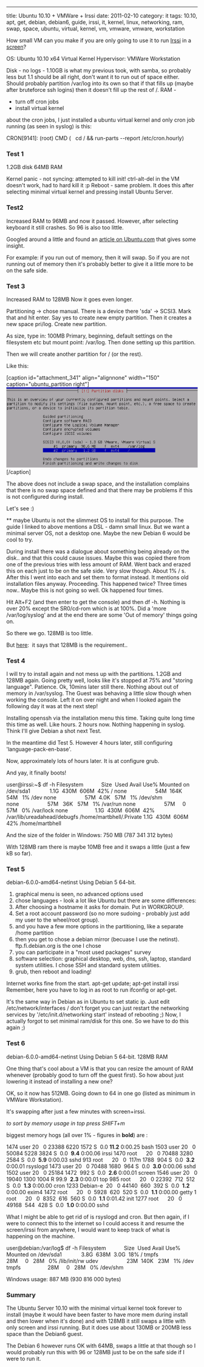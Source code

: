 ---
title: Ubuntu 10.10 + VMWare + Irssi
date: 2011-02-10
category: it
tags: 10.10, apt, get, debian, debian6, guide, irssi, it, kernel, linux, networking, ram, swap, space, ubuntu, virtual, kernel, vm, vmware, vmware, workstation

How small VM can you make if you are only going to use it to run [Irssi](http://irssi.org/ "irssi.org") in a [screen](http://www.gnu.org/software/screen/ "screen")?

OS: Ubuntu 10.10 x64 Virtual Kernel Hypervisor: VMWare Workstation

Disk - no logs - 1.10GB is what my previous took, with samba, so probably less but 1.1 should be all right, don't want it to run out of space either. Should probably partition /var/log into its own so that if that fills up (maybe after bruteforce ssh logins) then it doesn't fill up the rest of /. RAM -

- turn off cron jobs
- install virtual kernel

about the cron jobs, I just installed a ubuntu virtual kernel and only cron job running (as seen in syslog) is this:

CRON\[9141\]: (root) CMD (   cd / && run-parts --report /etc/cron.hourly)

### Test 1

1.2GB disk 64MB RAM

Kernel panic - not syncing: attempted to kill init! ctrl-alt-del in the VM doesn't work, had to hard kill it :p Reboot - same problem. It does this after selecting minimal virtual kernel and pressing install Ubuntu Server.

### Test2

Increased RAM to 96MB and now it passed. However, after selecting keyboard it still crashes. So 96 is also too little.

Googled around a little and found an [article on Ubuntu.com](https://help.ubuntu.com/community/Installation/LowMemorySystems "ubuntu install lowmemsystems") that gives some insight.

For example: if you run out of memory, then it will swap. So if you are not running out of memory then it's probably better to give it a little more to be on the safe side.

### Test 3

Increased RAM to 128MB Now it goes even longer.

Partitioning -> chose manual. There is a device there 'sda' -> SCSI3. Mark that and hit enter. Say yes to create new empty partition. Then it creates a new space pri/log. Create new partition.

As size, type in: 100MB Primary, beginning, default settings on the filesystem etc but mount point: /var/log. Then done setting up this partition.

Then we will create another partition for / (or the rest).

Like this:

\[caption id="attachment\_341" align="alignnone" width="150" caption="ubuntu\_partition right"\][![ubuntu_partition right](images/ubuntu_partition.png "ubuntu_partition right")](http://www.guldmyr.com/wp-content/uploads/ubuntu_partition.png)\[/caption\]

The above does not include a swap space, and the installation complains that there is no swap space defined and that there may be problems if this is not configured during install.

Let's see :)

\*\* maybe Ubuntu is not the slimmest OS to install for this purpose. The guide I linked to above mentions a DSL - damn small linux. But we want a minimal server OS, not a desktop one. Maybe the new Debian 6 would be cool to try.

During install there was a dialogue about something being already on the disk.. and that this could cause issues. Maybe this was copied there from one of the previous tries with less amount of RAM. Went back and erazed this on each just to be on the safe side. Very slow though. About 1% / s. After this I went into each and set them to format instead. It mentions old installation files anyway. Proceeding. This happened twice? Three times now.. Maybe this is not going so well. Ok happened four times.

Hit Alt+F2 (and then enter to get the console) and then df -h. Nothing is over 20% except the SR0/cd-rom which is at 100%. Did a 'more /var/log/syslog' and at the end there are some 'Out of memory' things going on.

So there we go. 128MB is too little.

But [here](https://help.ubuntu.com/community/Installation/SystemRequirements#Ubuntu%20Server%20%28CLI%29%20Installation "ubuntu install reqs"):  it says that 128MB is the requirement..

### Test 4

I will try to install again and not mess up with the partitions. 1.2GB and 128MB again. Going pretty well, looks like it's stopped at 75% and "storing language". Patience. Ok, 10mins later still there. Nothing about out of memory in /var/syslog. The Guest was behaving a little slow though when working the console. Left it on over night and when I looked again the following day it was at the next step!

Installing openssh via the installation menu this time. Taking quite long time this time as well. Like hours. 2 hours now. Nothing happening in syslog. Think I'll give Debian a shot next Test.

In the meantime did Test 5. However 4 hours later, still configuring 'language-pack-en-base'.

Now, approximately lots of hours later. It is at configure grub.

And yay, it finally boots!

user@irssi:~$ df -h Filesystem            Size  Used Avail Use% Mounted on /dev/sda1             1.1G  430M  606M  42% / none                   54M  164K   54M   1% /dev none                   57M  4.0K   57M   1% /dev/shm none                   57M   36K   57M   1% /var/run none                   57M     0   57M   0% /var/lock none                  1.1G  430M  606M  42% /var/lib/ureadahead/debugfs /home/martbhell/.Private 1.1G  430M  606M  42% /home/martbhell

And the size of the folder in Windows: 750 MB (787 341 312 bytes)

With 128MB ram there is maybe 10MB free and it swaps a little (just a few kB so far).

### Test 5

debian-6.0.0-amd64-netinst Using Debian 5 64-bit.

1. graphical menu is seen, no advanced options used
2. chose languages - look a lot like Ubuntu but there are some differences:
3. After choosing a hostname it asks for domain. Put in WORKGROUP.
4. Set a root account password (so no more sudoing - probably just add my user to the wheel/root group).
5. and you have a few more options in the partitioning, like a separate /home partition
6. then you get to chose a debian mirror (becuase I use the netinst). ftp.fi.debian.org is the one I chose
7. you can participate in a "most used packages" survey
8. software selection: graphical desktop, web, dns, ssh, laptop, standard system utilities. I chose SSH and standard system utilities.
9. grub, then reboot and loading!

Internet works fine from the start. apt-get update; apt-get install irssi Remember, here you have to log in as root to run ifconfig or apt-get.

It's the same way in Debian as in Ubuntu to set static ip. Just edit /etc/network/interfaces / don't forget you can just restart the networking services by '/etc/init.d/networking start' instead of rebooting ;) Now, I actually forgot to set minimal ram/disk for this one. So we have to do this again ;)

### Test 6

debian-6.0.0-amd64-netinst Using Debian 5 64-bit. 128MB RAM

One thing that's cool about a VM is that you can resize the amount of RAM whenever (probably good to turn off the guest first). So how about just lowering it instead of installing a new one?

OK, so it now has 512MB. Going down to 64 in one go (listed as minimum in VMWare Workstation).

It's swapping after just a few minutes with screen+irssi.

_to sort by memory usage in top press SHIFT+m_

biggest memory hogs (all over 1% - figures in **bold**) are :

1474 user 20   0 23388 6220 1572 S  0.0 **11.2** 0:00.25 bash 1503 user 20   0 50084 5228 3824 S  0.0  **9.4** 0:00.06 irssi 1470 root      20   0 70488 3280 2584 S  0.0  **5.9** 0:00.03 sshd 913 root      20   0  117m 1788  904 S  0.0  **3.2** 0:00.01 rsyslogd 1473 user 20   0 70488 1680  964 S  0.0  **3.0** 0:00.06 sshd 1502 user 20   0 25184 1472  992 S  0.0  **2.6** 0:00.01 screen 1546 user 20   0 19040 1300 1004 R 99.9  **2.3** 0:00.01 top 985 root      20   0 22392  712  512 S  0.0  **1.3** 0:00.00 cron 1233 Debian-e  20   0 44140  660  392 S  0.0  **1.2** 0:00.00 exim4 1472 root      20   0  5928  620  520 S  0.0  **1.1** 0:00.00 getty 1 root      20   0  8352  616  560 S  0.0  **1.1** 0:01.42 init 1277 root      20   0 49168  544  428 S  0.0  **1.0** 0:00.00 sshd

What I might be able to get rid of is rsyslogd and cron. But then again, if I were to connect this to the internet so I could access it and resume the screen/irssi from anywhere, I would want to keep track of what is happening on the machine.

user@debian:/var/log$ df -h Filesystem            Size  Used Avail Use% Mounted on /dev/sda1             3.8G  638M  3.0G  18% / tmpfs                  28M     0   28M   0% /lib/init/rw udev                   23M  140K   23M   1% /dev tmpfs                  28M     0   28M   0% /dev/shm

Windows usage: 887 MB (930 816 000 bytes)

### Summary

The Ubuntu Server 10.10 with the minimal virtual kernel took forever to install (maybe it would have been faster to have more mem during install and then lower when it's done) and with 128MB it still swaps a little with only screen and irssi running. But it does use about 130MB or 200MB less space than the Debian6 guest.

The Debian 6 however runs OK with 64MB, swaps a little at that though so I would probably run this with 96 or 128MB just to be on the safe side if I were to run it.
